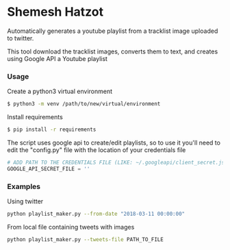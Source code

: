 # Shemesh Hatzot

Automatically generates a youtube playlist from a tracklist image uploaded to twitter. 


This tool download the tracklist images, converts them to text, and creates using Google API a Youtube playlist

### Usage

Create a python3 virtual environment
```sh
$ python3 -m venv /path/to/new/virtual/environment
```
Install requirements
```sh
$ pip install -r requirements
```

The script uses google api to create/edit playlists, so to use it you'll need to edit the "config.py" file with the location of your credentials file
```py
# ADD PATH TO THE CREDENTIALS FILE (LIKE: ~/.googleapi/client_secret.json)
GOOGLE_API_SECRET_FILE = ''
```

### Examples
Using twitter
```sh
python playlist_maker.py --from-date "2018-03-11 00:00:00"
```
From local file containing tweets with images
```sh
python playlist_maker.py --tweets-file PATH_TO_FILE
```

